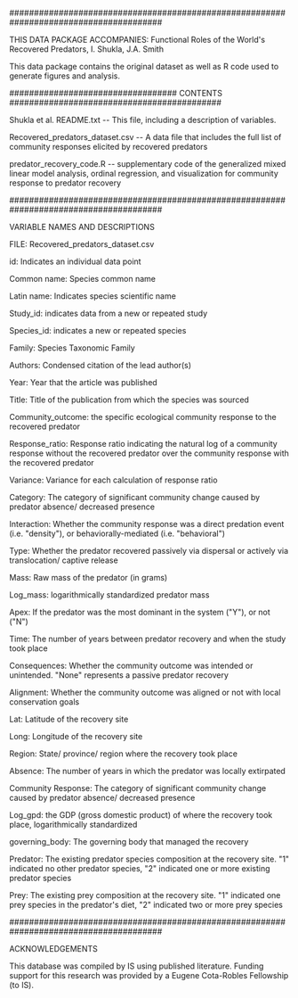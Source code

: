 #######################################################################################

THIS DATA PACKAGE ACCOMPANIES: Functional Roles of the World's Recovered Predators, I. Shukla, J.A. Smith

This data package contains the original dataset as well as R code used to generate figures and analysis.

################################## CONTENTS ###########################################

Shukla et al. README.txt -- This file, including a description of variables.

Recovered_predators_dataset.csv -- A data file that includes the full list of community responses elicited by recovered predators

predator_recovery_code.R -- supplementary code of the generalized mixed linear model analysis, ordinal regression, and visualization for community response to predator recovery

#######################################################################################

VARIABLE NAMES AND DESCRIPTIONS

FILE: Recovered_predators_dataset.csv

id: Indicates an individual data point

Common name: Species common name

Latin name: Indicates species scientific name

Study_id: indicates data from a new or repeated study

Species_id: indicates a new or repeated species
 
Family: Species Taxonomic Family

Authors: Condensed citation of the lead author(s)

Year: Year that the article was published

Title: Title of the publication from which the species was sourced

Community_outcome: the specific ecological community response to the recovered predator

Response_ratio: Response ratio indicating the natural log of a community response without the recovered predator over the community response with the recovered predator

Variance: Variance for each calculation of response ratio

Category: The category of significant community change caused by predator absence/ decreased presence

Interaction: Whether the community response was a direct predation event (i.e. "density"), or behaviorally-mediated (i.e. "behavioral")

Type: Whether the predator recovered passively via dispersal or actively via translocation/ captive release

Mass: Raw mass of the predator (in grams)

Log_mass: logarithmically standardized predator mass

Apex: If the predator was the most dominant in the system ("Y"), or not ("N")

Time: The number of years between predator recovery and when the study took place

Consequences: Whether the community outcome was intended or unintended. "None" represents a passive predator recovery

Alignment: Whether the community outcome was aligned or not with local conservation goals

Lat: Latitude of the recovery site

Long: Longitude of the recovery site

Region: State/ province/ region where the recovery took place

Absence: The number of years in which the predator was locally extirpated 

Community Response: The category of significant community change caused by predator absence/ decreased presence

Log_gpd: the GDP (gross domestic product) of where the recovery took place, logarithmically standardized

governing_body: The governing body that managed the recovery

Predator: The existing predator species composition at the recovery site. "1" indicated no other predator species, "2" indicated one or more existing predator species

Prey: The existing prey composition at the recovery site. "1" indicated one prey species in the predator's diet, "2" indicated two or more prey species


#######################################################################################

ACKNOWLEDGEMENTS

This database was compiled by IS using published literature. Funding support for this research was provided by a Eugene Cota-Robles Fellowship (to IS).
